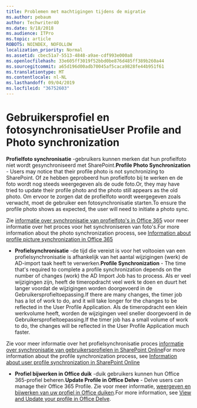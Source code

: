 ```yaml
---
title: Problemen met machtigingen tijdens de migratie
ms.author: pebaum
author: Techwriter40
ms.date: 9/18/2018
ms.audience: ITPro
ms.topic: article
ROBOTS: NOINDEX, NOFOLLOW
localization_priority: Normal
ms.assetid: cbec51a7-5513-4848-a9ae-cdf993e000a8
ms.openlocfilehash: 33e605ff3019f52bbd0be876d485ff389b260a44
ms.sourcegitcommit: a65d196d00adb70045af5caca9828fe44b951f61
ms.translationtype: MT
ms.contentlocale: nl-NL
ms.lasthandoff: 09/04/2019
ms.locfileid: "36752603"
---
```

# <a name="user-profile-and-photo-synchronization"></a><span data-ttu-id="ba615-102">Gebruikersprofiel en fotosynchronisatie</span><span class="sxs-lookup"><span data-stu-id="ba615-102">User Profile and Photo synchronization</span></span>

 <span data-ttu-id="ba615-103">**Profielfoto synchronisatie** -gebruikers kunnen merken dat hun profielfoto niet wordt gesynchroniseerd met SharePoint.</span><span class="sxs-lookup"><span data-stu-id="ba615-103">**Profile Photo Synchronization** - Users may notice that their profile photo is not synchronizing to SharePoint.</span></span> <span data-ttu-id="ba615-104">Of ze hebben geprobeerd hun profielfoto bij te werken en de foto wordt nog steeds weergegeven als de oude foto.</span><span class="sxs-lookup"><span data-stu-id="ba615-104">Or, they may have tried to update their profile photo and the photo still appears as the old photo.</span></span> <span data-ttu-id="ba615-105">Om ervoor te zorgen dat de profielfoto wordt weergegeven zoals verwacht, moet de gebruiker een fotosynchronisatie starten.</span><span class="sxs-lookup"><span data-stu-id="ba615-105">To ensure the profile photo shows as expected, the user will need to initiate a photo sync.</span></span> 
  
<span data-ttu-id="ba615-106">Zie [informatie over synchronisatie van profielfoto's in Office 365](https://go.microsoft.com/fwlink/?linkid=2022634) voor meer informatie over het proces voor het synchroniseren van foto's.</span><span class="sxs-lookup"><span data-stu-id="ba615-106">For more information about the photo synchronization process, see [Information about profile picture synchronization in Office 365](https://go.microsoft.com/fwlink/?linkid=2022634)</span></span>
  
- <span data-ttu-id="ba615-107">**Profielsynchronisatie** -de tijd die vereist is voor het voltooien van een profielsynchronisatie is afhankelijk van het aantal wijzigingen (werk) de AD-import taak heeft te verwerken.</span><span class="sxs-lookup"><span data-stu-id="ba615-107">**Profile Synchronization** - The time that's required to complete a profile synchronization depends on the number of changes (work) the AD Import Job has to process.</span></span> <span data-ttu-id="ba615-108">Als er veel wijzigingen zijn, heeft de timeropdracht veel werk te doen en duurt het langer voordat de wijzigingen worden doorgevoerd in de Gebruikersprofieltoepassing.</span><span class="sxs-lookup"><span data-stu-id="ba615-108">If there are many changes, the timer job has a lot of work to do, and it will take longer for the changes to be reflected in the User Profile Application.</span></span> <span data-ttu-id="ba615-109">Als de timeropdracht een klein werkvolume heeft, worden de wijzigingen veel sneller doorgevoerd in de Gebruikersprofieltoepassing.</span><span class="sxs-lookup"><span data-stu-id="ba615-109">If the timer job has a small volume of work to do, the changes will be reflected in the User Profile Application much faster.</span></span> 
  
<span data-ttu-id="ba615-110">Zie voor meer informatie over het profielsynchronisatie proces [informatie over synchronisatie van gebruikersprofielen in SharePoint Online](https://go.microsoft.com/fwlink/?linkid=2022639)</span><span class="sxs-lookup"><span data-stu-id="ba615-110">For more information about the profile synchronization process, see [Information about user profile synchronization in SharePoint Online](https://go.microsoft.com/fwlink/?linkid=2022639)</span></span>
    
- <span data-ttu-id="ba615-111">**Profiel bijwerken in Office duik** -duik gebruikers kunnen hun Office 365-profiel beheren.</span><span class="sxs-lookup"><span data-stu-id="ba615-111">**Update Profile in Office Delve** - Delve users can manage their Office 365 Profile.</span></span> <span data-ttu-id="ba615-112">Zie voor meer informatie, [weergeven en bijwerken van uw profiel in Office duiken](https://support.office.com/article/View-and-update-your-profile-in-Office-Delve-4e84343b-eedf-45a1-aeb9-8627ccca14ba).</span><span class="sxs-lookup"><span data-stu-id="ba615-112">For more information, see [View and Update your profile in Office Delve](https://support.office.com/article/View-and-update-your-profile-in-Office-Delve-4e84343b-eedf-45a1-aeb9-8627ccca14ba).</span></span>
    

